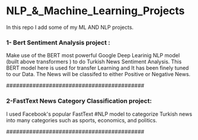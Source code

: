 # NLP_&_Machine_Learning_Projects
In this repo I add some of my ML AND NLP projects.



### 1- Bert Sentiment Analysis project :

  Make use of the BERT most powerful Google Deep Learinig NLP model (built above transformers ) to do Turkish News Sentiment Analysis.
  This BERT model here is used for transfer Learning and It has been finely tuned to our Data.
  The News will be classifed to either Positive or Negative News. 
  
##########################################

### 2-FastText News Category Classification project: 

  I used Facebook's popular FastText #NLP model to categorize Turkish news into many categories such as sports, economics, and politics.
  
##########################################

